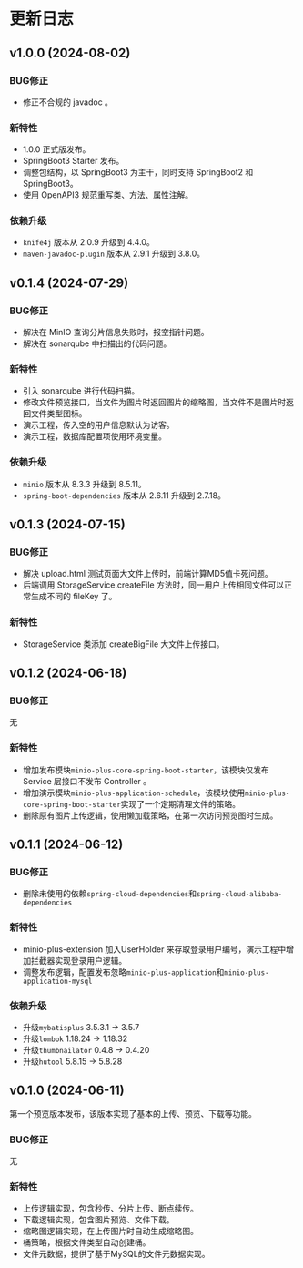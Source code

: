 # 更新日志

## v1.0.0 (2024-08-02)

### BUG修正

* 修正不合规的 javadoc 。

### 新特性

* 1.0.0 正式版发布。
* SpringBoot3 Starter 发布。
* 调整包结构，以 SpringBoot3 为主干，同时支持 SpringBoot2 和 SpringBoot3。
* 使用 OpenAPI3 规范重写类、方法、属性注解。

### 依赖升级

* `knife4j` 版本从 2.0.9 升级到 4.4.0。
* `maven-javadoc-plugin` 版本从 2.9.1 升级到 3.8.0。

## v0.1.4 (2024-07-29)

### BUG修正

* 解决在 MinIO 查询分片信息失败时，报空指针问题。
* 解决在 sonarqube 中扫描出的代码问题。

### 新特性

* 引入 sonarqube 进行代码扫描。
* 修改文件预览接口，当文件为图片时返回图片的缩略图，当文件不是图片时返回文件类型图标。
* 演示工程，传入空的用户信息默认为访客。
* 演示工程，数据库配置项使用环境变量。

### 依赖升级

* `minio` 版本从 8.3.3 升级到 8.5.11。
* `spring-boot-dependencies` 版本从 2.6.11 升级到 2.7.18。

## v0.1.3 (2024-07-15)

### BUG修正

* 解决 upload.html 测试页面大文件上传时，前端计算MD5值卡死问题。
* 后端调用 StorageService.createFile 方法时，同一用户上传相同文件可以正常生成不同的 fileKey 了。

### 新特性

* StorageService 类添加 createBigFile 大文件上传接口。

## v0.1.2 (2024-06-18)

### BUG修正

无

### 新特性

* 增加发布模块`minio-plus-core-spring-boot-starter`，该模块仅发布 Service 层接口不发布 Controller 。
* 增加演示模块`minio-plus-application-schedule`，该模块使用`minio-plus-core-spring-boot-starter`实现了一个定期清理文件的策略。
* 删除原有图片上传逻辑，使用懒加载策略，在第一次访问预览图时生成。

## v0.1.1 (2024-06-12)

### BUG修正

* 删除未使用的依赖`spring-cloud-dependencies`和`spring-cloud-alibaba-dependencies`

### 新特性

* minio-plus-extension 加入UserHolder 来存取登录用户编号，演示工程中增加拦截器实现登录用户逻辑。
* 调整发布逻辑，配置发布忽略`minio-plus-application`和`minio-plus-application-mysql`

### 依赖升级

* 升级`mybatisplus` 3.5.3.1 -> 3.5.7
* 升级`lombok` 1.18.24 -> 1.18.32
* 升级`thumbnailator` 0.4.8 -> 0.4.20
* 升级`hutool` 5.8.15 -> 5.8.28

## v0.1.0 (2024-06-11)

第一个预览版本发布，该版本实现了基本的上传、预览、下载等功能。

### BUG修正

无

### 新特性

* 上传逻辑实现，包含秒传、分片上传、断点续传。
* 下载逻辑实现，包含图片预览、文件下载。
* 缩略图逻辑实现，在上传图片时自动生成缩略图。
* 桶策略，根据文件类型自动创建桶。
* 文件元数据，提供了基于MySQL的文件元数据实现。